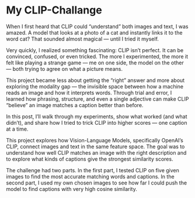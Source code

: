 # My CLIP-Challange

When I first heard that CLIP could “understand” both images and text, I was amazed. A model that looks at a photo of a cat and instantly links it to the word cat? That sounded almost magical — until I tried it myself.

Very quickly, I realized something fascinating: CLIP isn’t perfect. It can be convinced, confused, or even tricked. The more I experimented, the more it felt like playing a strange game — me on one side, the model on the other — both trying to agree on what a picture means.

This project became less about getting the “right” answer and more about exploring the modality gap — the invisible space between how a machine reads an image and how it interprets words. Through trial and error, I learned how phrasing, structure, and even a single adjective can make CLIP “believe” an image matches a caption better than before.

In this post, I’ll walk through my experiments, show what worked (and what didn’t), and share how I tried to trick CLIP into higher scores — one caption at a time.

This project explores how Vision-Language Models, specifically OpenAI’s CLIP, connect images and text in the same feature space.
The goal was to understand how well CLIP matches an image with the right description and to explore what kinds of captions give the strongest similarity scores.

The challenge had two parts. In the first part, I tested CLIP on five given images to find the most accurate matching words and captions. In the second part, I used my own chosen images to see how far I could push the model to find captions with very high cosine similarity.

